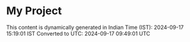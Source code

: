 # My Project

This content is dynamically generated in Indian Time (IST): 2024-09-17 15:19:01 IST
Converted to UTC: 2024-09-17 09:49:01 UTC
